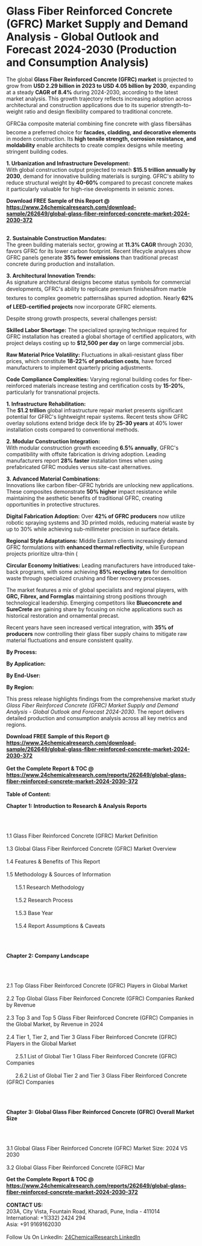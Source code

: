 <h1>Glass Fiber Reinforced Concrete (GFRC) Market Supply and Demand Analysis - Global Outlook and Forecast 2024-2030 (Production and Consumption Analysis)</h1><p>The global <strong>Glass Fiber Reinforced Concrete (GFRC) market</strong> is projected to grow from <strong>USD 2.29 billion in 2023 to USD 4.05 billion by 2030</strong>, expanding at a steady <strong>CAGR of 8.4%</strong> during 2024-2030, according to the latest market analysis. This growth trajectory reflects increasing adoption across architectural and construction applications due to its superior strength-to-weight ratio and design flexibility compared to traditional concrete.</p><p>GFRCâa composite material combining fine concrete with glass fibersâhas become a preferred choice for <strong>facades, cladding, and decorative elements</strong> in modern construction. Its <strong>high tensile strength, corrosion resistance, and moldability</strong> enable architects to create complex designs while meeting stringent building codes.</p><p><strong>1. Urbanization and Infrastructure Development:</strong><br>
With global construction output projected to reach <strong>$15.5 trillion annually by 2030</strong>, demand for innovative building materials is surging. GFRC's ability to reduce structural weight by <strong>40-60%</strong> compared to precast concrete makes it particularly valuable for high-rise developments in seismic zones.</p><div><b>Download FREE Sample of this Report @ 
            <a href="https://www.24chemicalresearch.com/download-sample/262649/global-glass-fiber-reinforced-concrete-market-2024-2030-372">
            https://www.24chemicalresearch.com/download-sample/262649/global-glass-fiber-reinforced-concrete-market-2024-2030-372</a></b></div><br><p><strong>2. Sustainable Construction Mandates:</strong><br>
The green building materials sector, growing at <strong>11.3% CAGR</strong> through 2030, favors GFRC for its lower carbon footprint. Recent lifecycle analyses show GFRC panels generate <strong>35% fewer emissions</strong> than traditional precast concrete during production and installation.</p><p><strong>3. Architectural Innovation Trends:</strong><br>
As signature architectural designs become status symbols for commercial developments, GFRC's ability to replicate premium finishesâfrom marble textures to complex geometric patternsâhas spurred adoption. Nearly <strong>62% of LEED-certified projects</strong> now incorporate GFRC elements.</p><p>Despite strong growth prospects, several challenges persist:</p><p><strong>Skilled Labor Shortage:</strong> The specialized spraying technique required for GFRC installation has created a global shortage of certified applicators, with project delays costing up to <strong>$12,500 per day</strong> on large commercial jobs.</p><p><strong>Raw Material Price Volatility:</strong> Fluctuations in alkali-resistant glass fiber prices, which constitute <strong>18-22% of production costs</strong>, have forced manufacturers to implement quarterly pricing adjustments.</p><p><strong>Code Compliance Complexities:</strong> Varying regional building codes for fiber-reinforced materials increase testing and certification costs by <strong>15-20%</strong>, particularly for transnational projects.</p><p><strong>1. Infrastructure Rehabilitation:</strong><br>
The <strong>$1.2 trillion</strong> global infrastructure repair market presents significant potential for GFRC's lightweight repair systems. Recent tests show GFRC overlay solutions extend bridge deck life by <strong>25-30 years</strong> at 40% lower installation costs compared to conventional methods.</p><p><strong>2. Modular Construction Integration:</strong><br>
With modular construction growth exceeding <strong>6.5% annually</strong>, GFRC's compatibility with offsite fabrication is driving adoption. Leading manufacturers report <strong>28% faster</strong> installation times when using prefabricated GFRC modules versus site-cast alternatives.</p><p><strong>3. Advanced Material Combinations:</strong><br>
Innovations like carbon fiber-GFRC hybrids are unlocking new applications. These composites demonstrate <strong>50% higher</strong> impact resistance while maintaining the aesthetic benefits of traditional GFRC, creating opportunities in protective structures.</p><p><strong>Digital Fabrication Adoption:</strong> Over <strong>42% of GFRC producers</strong> now utilize robotic spraying systems and 3D printed molds, reducing material waste by up to 30% while achieving sub-millimeter precision in surface details.</p><p><strong>Regional Style Adaptations:</strong> Middle Eastern clients increasingly demand GFRC formulations with <strong>enhanced thermal reflectivity</strong>, while European projects prioritize ultra-thin (
    </p><p><strong>Circular Economy Initiatives:</strong> Leading manufacturers have introduced take-back programs, with some achieving <strong>85% recycling rates</strong> for demolition waste through specialized crushing and fiber recovery processes.</p><p>The market features a mix of global specialists and regional players, with <strong>GRC, Fibrex, and Formglas</strong> maintaining strong positions through technological leadership. Emerging competitors like <strong>Blueconcrete and SureCrete</strong> are gaining share by focusing on niche applications such as historical restoration and ornamental precast.</p><p>Recent years have seen increased vertical integration, with <strong>35% of producers</strong> now controlling their glass fiber supply chains to mitigate raw material fluctuations and ensure consistent quality.</p><p><strong>By Process:</strong></p><p><strong>By Application:</strong></p><p><strong>By End-User:</strong></p><p><strong>By Region:</strong></p><p>This press release highlights findings from the comprehensive market study <em>Glass Fiber Reinforced Concrete (GFRC) Market Supply and Demand Analysis - Global Outlook and Forecast 2024-2030</em>. The report delivers detailed production and consumption analysis across all key metrics and regions.</p><div><b>Download FREE Sample of this Report @ 
            <a href="https://www.24chemicalresearch.com/download-sample/262649/global-glass-fiber-reinforced-concrete-market-2024-2030-372">
            https://www.24chemicalresearch.com/download-sample/262649/global-glass-fiber-reinforced-concrete-market-2024-2030-372</a></b></div><br><div><b>Get the Complete Report & TOC @ 
            <a href="https://www.24chemicalresearch.com/reports/262649/global-glass-fiber-reinforced-concrete-market-2024-2030-372">
            https://www.24chemicalresearch.com/reports/262649/global-glass-fiber-reinforced-concrete-market-2024-2030-372</a></b></div><br>
            <b>Table of Content:</b><p><p><strong>Chapter 1: Introduction to Research &amp; Analysis Reports</strong></p><br />
<br />
<p>1.1 Glass Fiber Reinforced Concrete (GFRC) Market Definition<br /><br />
1.3 Global Glass Fiber Reinforced Concrete (GFRC) Market Overview<br /><br />
1.4 Features &amp; Benefits of This Report<br /><br />
1.5 Methodology &amp; Sources of Information<br /><br />
&nbsp;&nbsp;&nbsp;&nbsp;&nbsp; 1.5.1 Research Methodology<br /><br />
&nbsp;&nbsp;&nbsp;&nbsp;&nbsp; 1.5.2 Research Process<br /><br />
&nbsp;&nbsp;&nbsp;&nbsp;&nbsp; 1.5.3 Base Year<br /><br />
&nbsp;&nbsp;&nbsp;&nbsp;&nbsp; 1.5.4 Report Assumptions &amp; Caveats</p><br />
<br />
<p><strong>Chapter 2: Company Landscape</strong></p><br />
<br />
<p>2.1 Top Glass Fiber Reinforced Concrete (GFRC) Players in Global Market<br /><br />
2.2 Top Global Glass Fiber Reinforced Concrete (GFRC) Companies Ranked by Revenue<br /><br />
2.3 Top 3 and Top 5 Glass Fiber Reinforced Concrete (GFRC) Companies in the Global Market, by Revenue in 2024<br /><br />
2.4 Tier 1, Tier 2, and Tier 3 Glass Fiber Reinforced Concrete (GFRC) Players in the Global Market<br /><br />
&nbsp;&nbsp;&nbsp;&nbsp;&nbsp; 2.5.1 List of Global Tier 1 Glass Fiber Reinforced Concrete (GFRC) Companies<br /><br />
&nbsp;&nbsp;&nbsp;&nbsp;&nbsp; 2.6.2 List of Global Tier 2 and Tier 3 Glass Fiber Reinforced Concrete (GFRC) Companies</p><br />
<br />
<p><strong>Chapter 3: Global Glass Fiber Reinforced Concrete (GFRC) Overall Market Size</strong></p><br />
<br />
<p>3.1 Global Glass Fiber Reinforced Concrete (GFRC) Market Size: 2024 VS 2030<br /><br />
3.2 Global Glass Fiber Reinforced Concrete (GFRC) Mar</p><div><b>Get the Complete Report & TOC @ 
            <a href="https://www.24chemicalresearch.com/reports/262649/global-glass-fiber-reinforced-concrete-market-2024-2030-372">
            https://www.24chemicalresearch.com/reports/262649/global-glass-fiber-reinforced-concrete-market-2024-2030-372</a></b></div><br><b>CONTACT US:</b><br>
            203A, City Vista, Fountain Road, Kharadi, Pune, India - 411014<br>
            International: +1(332) 2424 294<br>
            Asia: +91 9169162030 <br><br>
            Follow Us On LinkedIn: <a href="https://www.linkedin.com/company/24chemicalresearch/">24ChemicalResearch LinkedIn</a>